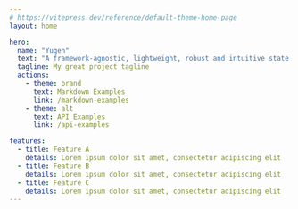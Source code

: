 ```yaml
---
# https://vitepress.dev/reference/default-theme-home-page
layout: home

hero:
  name: "Yugen"
  text: "A framework-agnostic, lightweight, robust and intuitive state manager"
  tagline: My great project tagline
  actions:
    - theme: brand
      text: Markdown Examples
      link: /markdown-examples
    - theme: alt
      text: API Examples
      link: /api-examples

features:
  - title: Feature A
    details: Lorem ipsum dolor sit amet, consectetur adipiscing elit
  - title: Feature B
    details: Lorem ipsum dolor sit amet, consectetur adipiscing elit
  - title: Feature C
    details: Lorem ipsum dolor sit amet, consectetur adipiscing elit
---
```


